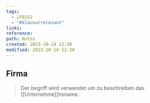 ```yaml
---
tags:
  - LF01V2
  - "#klausurrelevant"
links: 
reference: 
path: Notes
created: 2023-10-14 12:38
modified: 2023-10-14 12:38
---
```

## Firma 
> Der begriff wird verwendet um zu beschreiben das [[Unternehme]]nsname.